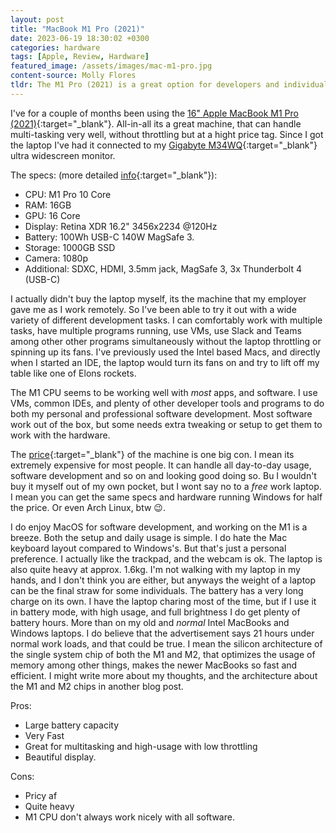 ```yaml
---
layout: post
title: "MacBook M1 Pro (2021)"
date: 2023-06-19 18:30:02 +0300
categories: hardware
tags: [Apple, Review, Hardware]
featured_image: /assets/images/mac-m1-pro.jpg
content-source: Molly Flores
tldr: The M1 Pro (2021) is a great option for developers and individuals who wants a powerful, multi-functional machine. It is a bit pricy, heavy, I dislike the MacBook keyboard and some software can't run out of the box on the new M1 CPU.
---
```


I've for a couple of months been using the [16" Apple MacBook M1 Pro (2021)](https://www.apple.com/macbook-pro-14-and-16/){:target="\_blank"}. All-in-all its a great machine, that can handle multi-tasking very well, without throttling but at a hight price tag. Since I got the laptop I've had it connected to my [Gigabyte M34WQ](/gigabyte-m34wq){:target="\_blank"} ultra widescreen monitor.

The specs: (more detailed [info](https://support.apple.com/kb/SP858?locale=en_US){:target="\_blank"}):

- CPU: M1 Pro 10 Core
- RAM: 16GB
- GPU: 16 Core
- Display: Retina XDR 16.2" 3456x2234 @120Hz
- Battery: 100Wh USB-C 140W MagSafe 3.
- Storage: 1000GB SSD
- Camera: 1080p
- Additional: SDXC, HDMI, 3.5mm jack, MagSafe 3, 3x Thunderbolt 4 (USB-C)

I actually didn't buy the laptop myself, its the machine that my employer gave me as I work remotely. So I've been able to try it out with a wide variety of different development tasks. I can comfortably work with multiple tasks, have multiple programs running, use VMs, use Slack and Teams among other other programs simultaneously without the laptop throttling or spinning up its fans. I've previously used the Intel based Macs, and directly when I started an IDE, the laptop would turn its fans on and try to lift off my table like one of Elons rockets.

The M1 CPU seems to be working well with _most_ apps, and software. I use VMs, common IDEs, and plenty of other developer tools and programs to do both my personal and professional software development. Most software work out of the box, but some needs extra tweaking or setup to get them to work with the hardware.

The [price](https://www.amazon.com/Apple-MacBook-16-inch-10%E2%80%91core-16%E2%80%91core/dp/B09JQML3NL/ref=sr_1_5?crid=HGK8QBC3XPFW&keywords=apple%2Bmacbook%2Bpro%2Bm1%2B16%2Binch%2B2021&qid=1687196006&sprefix=apple%2Bmacbook%2Bpro%2Bm1%2B16%2Binch%2B20%2Caps%2C223&sr=8-5&th=1){:target="\_blank"} of the machine is one big con. I mean its extremely expensive for most people. It can handle all day-to-day usage, software development and so on and looking good doing so. Bu I wouldn't buy it myself out of my own pocket, but I wont say no to a _free_ work laptop. I mean you can get the same specs and hardware running Windows for half the price. Or even Arch Linux, btw 😉.

I do enjoy MacOS for software development, and working on the M1 is a breeze. Both the setup and daily usage is simple. I do hate the Mac keyboard layout compared to Windows's. But that's just a personal preference. I actually like the trackpad, and the webcam is ok. The laptop is also quite heavy at approx. 1.6kg. I'm not walking with my laptop in my hands, and I don't think you are either, but anyways the weight of a laptop can be the final straw for some individuals. The battery has a very long charge on its own. I have the laptop charing most of the time, but if I use it in battery mode, with high usage, and full brightness I do get plenty of battery hours. More than on my old and _normal_ Intel MacBooks and Windows laptops. I do believe that the advertisement says 21 hours under normal work loads, and that could be true. I mean the silicon architecture of the single system chip of both the M1 and M2, that optimizes the usage of memory among other things, makes the newer MacBooks so fast and efficient. I might write more about my thoughts, and the architecture about the M1 and M2 chips in another blog post.

Pros:

- Large battery capacity
- Very Fast
- Great for multitasking and high-usage with low throttling
- Beautiful display.

Cons:

- Pricy af
- Quite heavy
- M1 CPU don't always work nicely with all software.
